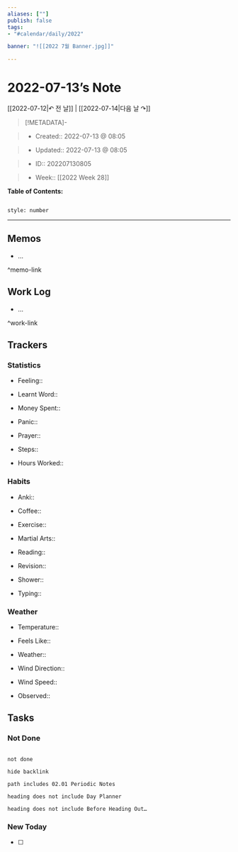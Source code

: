 ```yaml
---
aliases: [""]
publish: false
tags:
- "#calendar/daily/2022"

banner: "![[2022 7월 Banner.jpg]]"

---
```


# 2022-07-13’s Note

[[2022-07-12|↶ 전 날]] | [[2022-07-14|다음 날 ↷]]

> [!METADATA]-

> - Created:: 2022-07-13 @ 08:05

> - Updated:: 2022-07-13 @ 08:05

> - ID:: 202207130805

> - Week:: [[2022 Week 28]]

**Table of Contents:**

```toc

style: number

```

___

## Memos

- …

^memo-link

## Work Log

- …

^work-link

## Trackers

### Statistics

- Feeling::

- Learnt Word::

- Money Spent::

- Panic::

- Prayer::

- Steps::

- Hours Worked::

### Habits

- Anki::

- Coffee::

- Exercise::

- Martial Arts::

- Reading::

- Revision::

- Shower::

- Typing::

### Weather

- Temperature::

- Feels Like::

- Weather::

- Wind Direction::

- Wind Speed::

- Observed::

## Tasks

### Not Done

```tasks

not done

hide backlink

path includes 02.01 Periodic Notes

heading does not include Day Planner

heading does not include Before Heading Out…

```

### New Today

- [ ]